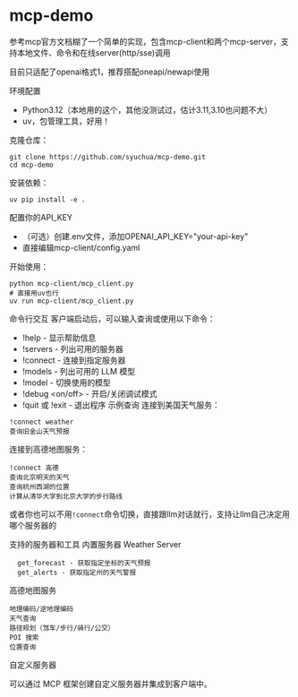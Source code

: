 # mcp-demo
参考mcp官方文档糊了一个简单的实现，包含mcp-client和两个mcp-server，支持本地文件、命令和在线server(http/sse)调用

目前只适配了openai格式1，推荐搭配oneapi/newapi使用

环境配置
  - Python3.12（本地用的这个，其他没测试过，估计3.11,3.10也问题不大）
  - uv，包管理工具，好用！

克隆仓库：
```
git clone https://github.com/syuchua/mcp-demo.git
cd mcp-demo
```

安装依赖：
```
uv pip install -e .
```

配置你的API_KEY
  - （可选）创建.env文件，添加OPENAI_API_KEY="your-api-key"
  - 直接编辑mcp-client/config.yaml

开始使用：
```
python mcp-client/mcp_client.py
# 直接用uv也行
uv run mcp-client/mcp_client.py
```

命令行交互
客户端启动后，可以输入查询或使用以下命令：

  - !help - 显示帮助信息
  - !servers - 列出可用的服务器
  - !connect <server> - 连接到指定服务器
  - !models - 列出可用的 LLM 模型
  - !model <name> - 切换使用的模型
  - !debug <on/off> - 开启/关闭调试模式
  - !quit 或 !exit - 退出程序
示例查询
连接到美国天气服务：
```
!connect weather
查询旧金山天气预报
```

连接到高德地图服务：
```
!connect 高德
查询北京明天的天气
查询杭州西湖的位置
计算从清华大学到北京大学的步行路线
```

或者你也可以不用`!connect`命令切换，直接跟llm对话就行，支持让llm自己决定用哪个服务器的

支持的服务器和工具
内置服务器
    Weather Server

      get_forecast - 获取指定坐标的天气预报
      get_alerts - 获取指定州的天气警报

高德地图服务

    地理编码/逆地理编码
    天气查询
    路径规划（驾车/步行/骑行/公交）
    POI 搜索
    位置查询

自定义服务器

可以通过 MCP 框架创建自定义服务器并集成到客户端中。
